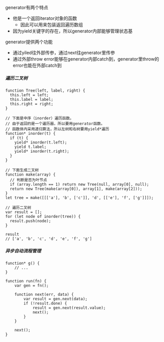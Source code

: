 generator有两个特点  
- 他是一个返回iterator对象的函数  
	- 因此可以用来包装返回遍历数组   
- 因为yield关键字的存在，所以generator内部能够管理状态基  

generator提供两个功能   
  - 通过yiled往外部传参，通过next往generator里传参  
  - 通过外部throw error能够在generator内部catch到，generator里throw的error也能在外部catch到       

#####  遍历二叉树   
```
function Tree(left, label, right) {
  this.left = left;
  this.label = label;
  this.right = right;
}

// 下面是中序（inorder）遍历函数。
// 由于返回的是一个遍历器，所以要用generator函数。
// 函数体内采用递归算法，所以左树和右树要用yield*遍历
function* inorder(t) {
  if (t) {
    yield* inorder(t.left);
    yield t.label;
    yield* inorder(t.right);
  }
}

// 下面生成二叉树
function make(array) {
  // 判断是否为叶节点
  if (array.length == 1) return new Tree(null, array[0], null);
  return new Tree(make(array[0]), array[1], make(array[2]));
}
let tree = make([[['a'], 'b', ['c']], 'd', [['e'], 'f', ['g']]]);

// 遍历二叉树
var result = [];
for (let node of inorder(tree)) {
  result.push(node);
}

result
// ['a', 'b', 'c', 'd', 'e', 'f', 'g']
```

##### 异步自动流程管理  
```
function* g() {
	// ...
}

function run(fn) {
	var gen = fn();

	function next(err, data) {
		var result = gen.next(data);
		if (!result.done) {
			result = gen.next(result.value);
			next();
		}
	}

	next();
}
```